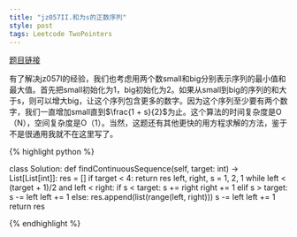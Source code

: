```yaml
---
title: "jz057II.和为s的正数序列"
style: post
tags: Leetcode TwoPointers
---
```


[题目链接](https://leetcode-cn.com/problems/he-wei-sde-lian-xu-zheng-shu-xu-lie-lcof/)

有了解决jz057I的经验，我们也考虑用两个数small和big分别表示序列的最小值和最大值。首先把small初始化为1，big初始化为2。如果从small到big的序列的和大于s，则可以增大big，让这个序列包含更多的数字。因为这个序列至少要有两个数字，我们一直增加small直到$\frac{1 + s}{2}$为止。这个算法的时间复杂度是O（N），空间复杂度是O（1）。当然，这题还有其他更快的用方程求解的方法，鉴于不是很通用我就不在这里写了。

{% highlight python %}

class Solution:
    def findContinuousSequence(self, target: int) -> List[List[int]]:
        res = []
        if target < 4:
            return res
        left, right, s = 1, 2, 1
        while left < (target + 1)/2 and left < right:
            if s < target:
                s += right
                right += 1
            elif s > target:
                s -= left
                left += 1
            else:
                res.append(list(range(left, right)))
                s -= left
                left += 1
        return res

{% endhighlight %}


